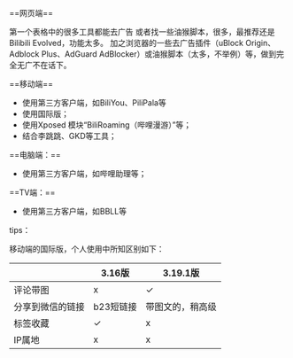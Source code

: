 
==网页端==

第一个表格中的很多工具都能去广告
或者找一些油猴脚本，很多，最推荐还是Bilibili Evolved，功能太多。
加之浏览器的一些去广告插件（uBlock Origin、Adblock Plus、AdGuard AdBlocker）或油猴脚本（太多，不举例）等，做到完全无广不在话下。

==移动端==
* 使用第三方客户端，如BiliYou、PiliPala等
* 使用国际版；
* 使用Xposed 模块“BiliRoaming（哔哩漫游）”等；
* 结合李跳跳、GKD等工具；

==电脑端：==
* 使用第三方客户端，如哔哩助理等；


==TV端：==
* 使用第三方客户端，如BBLL等


tips：

移动端的国际版，个人使用中所知区别如下：

|          | 3.16版  | 3.19.1版  |
| -------- | ------ | -------- |
| 评论带图     | x      | ✓        |
| 分享到微信的链接 | b23短链接 | 带图文的，稍高级 |
| 标签收藏     | ✓      | x        |
| IP属地     | x      | x        |



